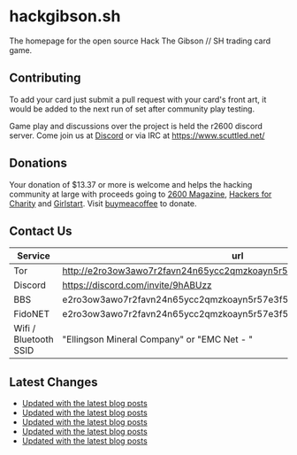 # hackgibson.sh
The homepage for the open source Hack The Gibson // SH trading card game.


## Contributing

To add your card just submit a pull request with your card's front art, it would be added to the next run of set after community play testing.

Game play and discussions over the project is held the r2600 discord server. Come join us at [Discord](https://discord.com/invite/9hABUzz) or via IRC at https://www.scuttled.net/


## Donations

Your donation of $13.37 or more is welcome and helps the hacking community at large with proceeds going to [2600 Magazine](https://2600.com/), [Hackers for Charity](https://hackersforcharity.org) and [Girlstart](https://girlstart.org).  Visit [buymeacoffee](https://www.buymeacoffee.com/hackgibson.sh) to donate.


## Contact Us

Service | url
-|-
Tor | http://e2ro3ow3awo7r2favn24n65ycc2qmzkoayn5r57e3f56nvjwdcgg32ad.onion
Discord | https://discord.com/invite/9hABUzz
BBS | e2ro3ow3awo7r2favn24n65ycc2qmzkoayn5r57e3f56nvjwdcgg32ad.onion:23
FidoNET | e2ro3ow3awo7r2favn24n65ycc2qmzkoayn5r57e3f56nvjwdcgg32ad.onion:24554
Wifi / Bluetooth SSID | "Ellingson Mineral Company" or "EMC Net - <fidonet address>"

## Latest Changes
<!-- BLOG-POST-LIST:START -->
- [Updated with the latest blog posts](https://github.com/DFW2600/hackgibson.sh/commit/3195861c3fe7490a42bce92112f194b7bf32e8a9)
- [Updated with the latest blog posts](https://github.com/DFW2600/hackgibson.sh/commit/14206d05b1dffcddb393999755fa84ebd401699f)
- [Updated with the latest blog posts](https://github.com/DFW2600/hackgibson.sh/commit/8fc19c69f174e239a8a298f7501516d88f8a373d)
- [Updated with the latest blog posts](https://github.com/DFW2600/hackgibson.sh/commit/b5ec438642961881d9adc5c28f6ffef054eb2a59)
- [Updated with the latest blog posts](https://github.com/DFW2600/hackgibson.sh/commit/71b1182437b11aefcced7a7dfc1dbcba32460d9a)
<!-- BLOG-POST-LIST:END -->
